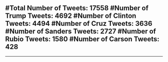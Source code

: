 #Total Number of Tweets: 17558 
#Number of Trump Tweets: 4692
#Number of Clinton Tweets: 4494
#Number of Cruz Tweets: 3636
#Number of Sanders Tweets: 2727
#Number of Rubio Tweets: 1580
#Number of Carson Tweets: 428
---
---
